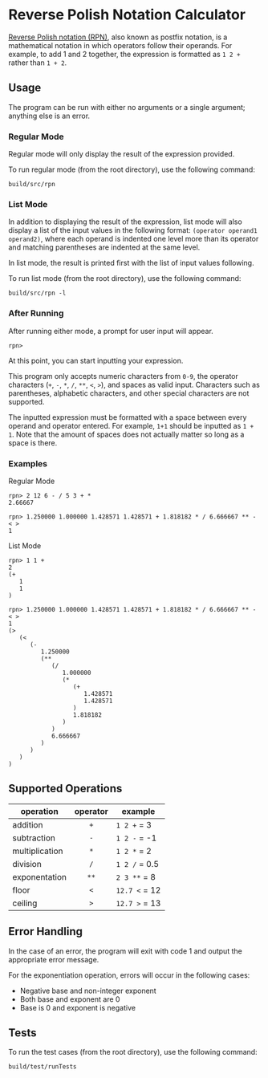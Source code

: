 # Reverse Polish Notation Calculator

[Reverse Polish notation (RPN)](https://en.wikipedia.org/wiki/Reverse_Polish_notation), also known as postfix notation, is a mathematical notation in which operators follow their operands. For example, to add 1 and 2 together, the expression is formatted as `1 2 +` rather than `1 + 2`.

## Usage

The program can be run with either no arguments or a single argument; anything else is an error.

### Regular Mode

Regular mode will only display the result of the expression provided.

To run regular mode (from the root directory), use the following command:

```
build/src/rpn
```

### List Mode

In addition to displaying the result of the expression, list mode will also display a list of the input values in the following format: `(operator operand1 operand2)`, where each operand is indented one level more than its operator and matching parentheses are indented at the same level.

In list mode, the result is printed first with the list of input values following.

To run list mode (from the root directory), use the following command:

```
build/src/rpn -l
```

### After Running

After running either mode, a prompt for user input will appear.

```
rpn>
```

At this point, you can start inputting your expression.

This program only accepts numeric characters from `0-9`, the operator characters (`+`, `-`, `*`, `/`, `**`, `<`, `>`), and spaces as valid input. Characters such as parentheses, alphabetic characters, and other special characters are not supported.

The inputted expression must be formatted with a space between every operand and operator entered. For example, `1+1` should be inputted as `1 + 1`. Note that the amount of spaces does not actually matter so long as a space is there.

### Examples

Regular Mode
```
rpn> 2 12 6 - / 5 3 + *
2.66667
```

```
rpn> 1.250000 1.000000 1.428571 1.428571 + 1.818182 * / 6.666667 ** - < >
1
```

List Mode
```
rpn> 1 1 +
2
(+
   1
   1
)
```

```
rpn> 1.250000 1.000000 1.428571 1.428571 + 1.818182 * / 6.666667 ** - < >
1
(>
   (<
      (-
         1.250000
         (**
            (/
               1.000000
               (*
                  (+
                     1.428571
                     1.428571
                  )
                  1.818182
               )
            )
            6.666667
         )
      )
   )
)
```

## Supported Operations

| operation      | operator | example       |
| -------------- | :------: | ------------- |
| addition       | `+`      | `1 2 +` = 3   |
| subtraction    | `-`      | `1 2 -` = -1  |
| multiplication | `*`      | `1 2 *` = 2   |
| division       | `/`      | `1 2 /` = 0.5 |
| exponentation  | `**`     | `2 3 **` = 8  |
| floor          | `<`      | `12.7 <` = 12 |
| ceiling        | `>`      | `12.7 >` = 13 |

## Error Handling

In the case of an error, the program will exit with code 1 and output the appropriate error message.

For the exponentiation operation, errors will occur in the following cases:
- Negative base and non-integer exponent
- Both base and exponent are 0
- Base is 0 and exponent is negative

## Tests

To run the test cases (from the root directory), use the following command:

```
build/test/runTests
```
